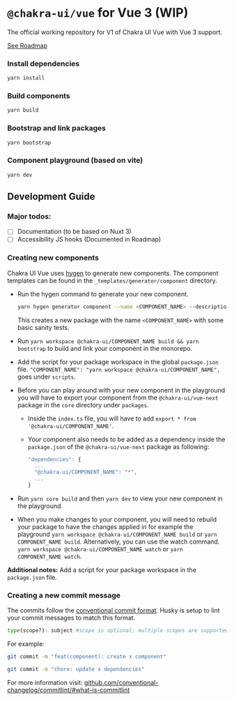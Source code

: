 # `@chakra-ui/vue` for Vue 3 (WIP)

The official working repository for V1 of Chakra UI Vue with Vue 3 support.

[See Roadmap](https://www.notion.so/4517ba273ef3409d8e0e9ec3d121f6c1?v=ce00244a41b74b79b4d01ee4c3aa61ec)

### Install dependencies
```bash
yarn install
```

### Build components
```bash
yarn build
```

### Bootstrap and link packages
```bash
yarn bootstrap
```

### Component playground (based on vite)
```bash
yarn dev
```

## Development Guide
### Major todos:
- [ ] Documentation (to be based on Nuxt 3)
- [ ] Accessibility JS hooks (Documented in Roadmap)

### Creating new components
Chakra UI Vue uses [hygen](https://www.hygen.io/) to generate new components. The component templates can be found in the `_templates/generator/component` directory.

* Run the hygen command to generate your new component. 
  ```bash
  yarn hygen generator component --name <COMPONENT_NAME> --description="MY_COMPONENT_DESCRIPTION"
  ```
  This creates a new package with the name `<COMPONENT_NAME>` with some basic sanity tests.

* Run `yarn workspace @chakra-ui/COMPONENT_NAME build && yarn bootstrap` to build and link your component in the monorepo.

* Add the script for your package workspace in the global `package.json` file. `"COMPONENT_NAME": "yarn workspace @chakra-ui/COMPONENT_NAME",` goes under `scripts`.
  
* Before you can play around with your new component in the playground you will have to export your component from the `@chakra-ui/vue-next` package in the  `core` directory under `packages`.

  * Inside the `index.ts` file, you will have to add `export * from '@chakra-ui/COMPONENT_NAME'`. 

  * Your component also needs to be added as a dependency inside the `package.json` of the `@chakra-ui/vue-next` package as following: 
    ```jsx
    "dependencies": {
      ...
      "@chakra-ui/COMPONENT_NAME": "*",
      ...
    }
    ```

* Run `yarn core build` and then `yarn dev` to view your new component in the playground.

* When you make changes to your component, you will need to rebuild your package to have the changes applied in for example the playground `yarn workspace @chakra-ui/COMPONENT_NAME build` or `yarn COMPONENT_NAME build`. Alternatively, you can use the watch command. `yarn workspace @chakra-ui/COMPONENT_NAME watch` or `yarn COMPONENT_NAME watch`.

**Additional notes:**
Add a script for your package workspace in the `package.json` file.

### Creating a new commit message
The commits follow the [conventional commit format](https://www.conventionalcommits.org/). Husky is setup to lint your commit messages to match this format. 
```bash
type(scope?): subject #scope is optional; multiple scopes are supported (current delimiter options: "/", "\" and ",")
```

For example:

```bash
git commit -m "feat(component): create x component"

git commit -m "chore: update x dependencies"
```

For more information visit: [github.com/conventional-changelog/commitlint/#what-is-commitlint](https://github.com/conventional-changelog/commitlint/#what-is-commitlint)